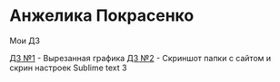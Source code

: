 # Анжелика Покрасенко
Мои ДЗ

[ДЗ №1](https://yadi.sk/d/kmMWkc9Z3Id8yQ "Вырезанная графика") - Вырезанная графика
[ДЗ №2](https"//angienitt.github.io/lesson_2/ "Скрины с настройками") - Скриншот папки с сайтом и скрин настроек Sublime text 3
